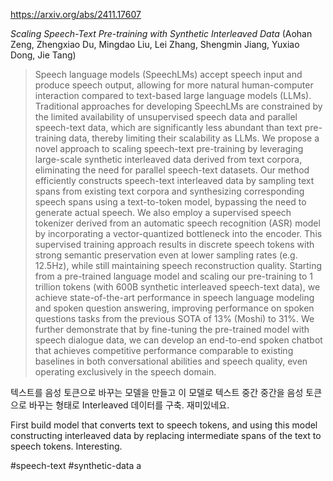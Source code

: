 https://arxiv.org/abs/2411.17607

*Scaling Speech-Text Pre-training with Synthetic Interleaved Data* (Aohan Zeng, Zhengxiao Du, Mingdao Liu, Lei Zhang, Shengmin Jiang, Yuxiao Dong, Jie Tang)

> Speech language models (SpeechLMs) accept speech input and produce speech output, allowing for more natural human-computer interaction compared to text-based large language models (LLMs). Traditional approaches for developing SpeechLMs are constrained by the limited availability of unsupervised speech data and parallel speech-text data, which are significantly less abundant than text pre-training data, thereby limiting their scalability as LLMs. We propose a novel approach to scaling speech-text pre-training by leveraging large-scale synthetic interleaved data derived from text corpora, eliminating the need for parallel speech-text datasets. Our method efficiently constructs speech-text interleaved data by sampling text spans from existing text corpora and synthesizing corresponding speech spans using a text-to-token model, bypassing the need to generate actual speech. We also employ a supervised speech tokenizer derived from an automatic speech recognition (ASR) model by incorporating a vector-quantized bottleneck into the encoder. This supervised training approach results in discrete speech tokens with strong semantic preservation even at lower sampling rates (e.g. 12.5Hz), while still maintaining speech reconstruction quality. Starting from a pre-trained language model and scaling our pre-training to 1 trillion tokens (with 600B synthetic interleaved speech-text data), we achieve state-of-the-art performance in speech language modeling and spoken question answering, improving performance on spoken questions tasks from the previous SOTA of 13% (Moshi) to 31%. We further demonstrate that by fine-tuning the pre-trained model with speech dialogue data, we can develop an end-to-end spoken chatbot that achieves competitive performance comparable to existing baselines in both conversational abilities and speech quality, even operating exclusively in the speech domain.

텍스트를 음성 토큰으로 바꾸는 모델을 만들고 이 모델로 텍스트 중간 중간을 음성 토큰으로 바꾸는 형태로 Interleaved 데이터를 구축. 재미있네요.

<english>
First build model that converts text to speech tokens, and using this model constructing interleaved data by replacing intermediate spans of the text to speech tokens. Interesting.
</english>

#speech-text #synthetic-data a
